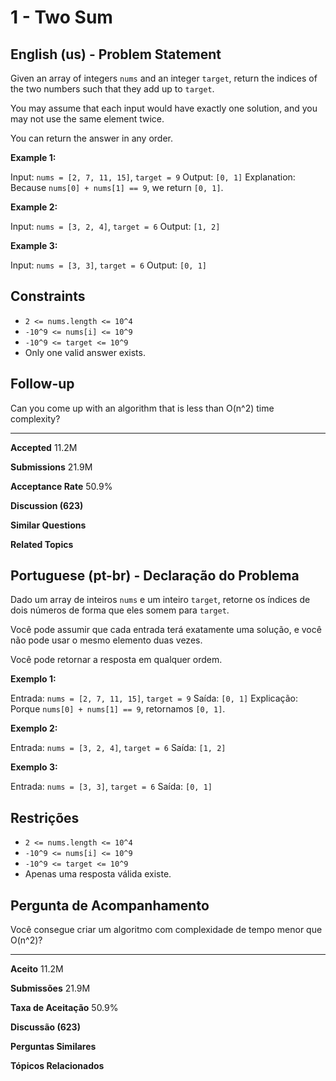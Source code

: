 # 1 - Two Sum

## English (us) - Problem Statement

Given an array of integers `nums` and an integer `target`, return the indices of the two numbers such that they add up to `target`.

You may assume that each input would have exactly one solution, and you may not use the same element twice.

You can return the answer in any order.

**Example 1:**

Input: `nums = [2, 7, 11, 15]`, `target = 9`
Output: `[0, 1]`
Explanation: Because `nums[0] + nums[1] == 9`, we return `[0, 1]`.

**Example 2:**

Input: `nums = [3, 2, 4]`, `target = 6`
Output: `[1, 2]`

**Example 3:**

Input: `nums = [3, 3]`, `target = 6`
Output: `[0, 1]`

## Constraints

- `2 <= nums.length <= 10^4`
- `-10^9 <= nums[i] <= 10^9`
- `-10^9 <= target <= 10^9`
- Only one valid answer exists.

## Follow-up

Can you come up with an algorithm that is less than O(n^2) time complexity?

---

**Accepted**
11.2M

**Submissions**
21.9M

**Acceptance Rate**
50.9%

**Discussion (623)**

**Similar Questions**

**Related Topics**

## Portuguese (pt-br) - Declaração do Problema

Dado um array de inteiros `nums` e um inteiro `target`, retorne os índices de dois números de forma que eles somem para `target`.

Você pode assumir que cada entrada terá exatamente uma solução, e você não pode usar o mesmo elemento duas vezes.

Você pode retornar a resposta em qualquer ordem.

**Exemplo 1:**

Entrada: `nums = [2, 7, 11, 15]`, `target = 9`
Saída: `[0, 1]`
Explicação: Porque `nums[0] + nums[1] == 9`, retornamos `[0, 1]`.

**Exemplo 2:**

Entrada: `nums = [3, 2, 4]`, `target = 6`
Saída: `[1, 2]`

**Exemplo 3:**

Entrada: `nums = [3, 3]`, `target = 6`
Saída: `[0, 1]`

## Restrições

- `2 <= nums.length <= 10^4`
- `-10^9 <= nums[i] <= 10^9`
- `-10^9 <= target <= 10^9`
- Apenas uma resposta válida existe.

## Pergunta de Acompanhamento

Você consegue criar um algoritmo com complexidade de tempo menor que O(n^2)?

---

**Aceito**
11.2M

**Submissões**
21.9M

**Taxa de Aceitação**
50.9%

**Discussão (623)**

**Perguntas Similares**

**Tópicos Relacionados**